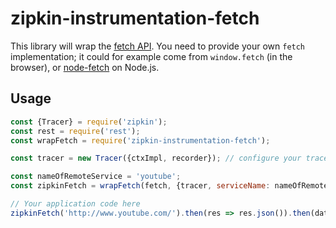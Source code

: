# zipkin-instrumentation-fetch

This library will wrap the [fetch API](https://developer.mozilla.org/en-US/docs/Web/API/Fetch_API).
You need to provide your own `fetch` implementation; it could for example come from `window.fetch` (in the browser),
or [node-fetch](https://www.npmjs.com/package/node-fetch) on Node.js.

## Usage

```javascript
const {Tracer} = require('zipkin');
const rest = require('rest');
const wrapFetch = require('zipkin-instrumentation-fetch');

const tracer = new Tracer({ctxImpl, recorder}); // configure your tracer properly here

const nameOfRemoteService = 'youtube';
const zipkinFetch = wrapFetch(fetch, {tracer, serviceName: nameOfRemoteService});

// Your application code here
zipkinFetch('http://www.youtube.com/').then(res => res.json()).then(data => ...);
```
